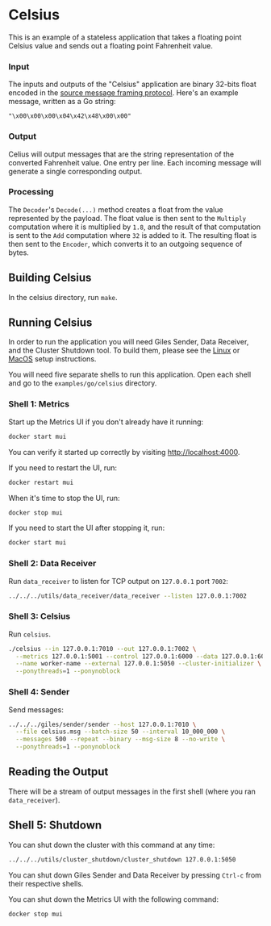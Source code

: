 # Celsius

This is an example of a stateless application that takes a floating point Celsius value and sends out a floating point Fahrenheit value.

### Input

The inputs and outputs of the "Celsius" application are binary 32-bits float encoded in the [source message framing protocol](/book/appendix/tcp-decoders-and-encoders.md#framed-message-protocols). Here's an example message, written as a Go string:

```
"\x00\x00\x00\x04\x42\x48\x00\x00"
```

### Output

Celius will output messages that are the string representation of the converted Fahrenheit value. One entry per line. Each incoming message will generate a single corresponding output.

### Processing

The `Decoder`'s `Decode(...)` method creates a float from the value represented by the payload. The float value is then sent to the `Multiply` computation where it is multiplied by `1.8`, and the result of that computation is sent to the `Add` computation where `32` is added to it. The resulting float is then sent to the `Encoder`, which converts it to an outgoing sequence of bytes.

## Building Celsius

In the celsius directory, run `make`.

## Running Celsius

In order to run the application you will need Giles Sender, Data Receiver, and the Cluster Shutdown tool. To build them, please see the [Linux](/book/go/getting-started/linux-setup.md) or [MacOS](/book/go/getting-started/macos-setup.md) setup instructions.

You will need five separate shells to run this application. Open each shell and go to the `examples/go/celsius` directory.

### Shell 1: Metrics

Start up the Metrics UI if you don't already have it running:

```bash
docker start mui
```

You can verify it started up correctly by visiting [http://localhost:4000](http://localhost:4000).

If you need to restart the UI, run:

```bash
docker restart mui
```

When it's time to stop the UI, run:

```bash
docker stop mui
```

If you need to start the UI after stopping it, run:

```bash
docker start mui
```

### Shell 2: Data Receiver

Run `data_receiver` to listen for TCP output on `127.0.0.1` port `7002`:

```bash
../../../utils/data_receiver/data_receiver --listen 127.0.0.1:7002
```

### Shell 3: Celsius

Run `celsius`.

```bash
./celsius --in 127.0.0.1:7010 --out 127.0.0.1:7002 \
  --metrics 127.0.0.1:5001 --control 127.0.0.1:6000 --data 127.0.0.1:6001 \
  --name worker-name --external 127.0.0.1:5050 --cluster-initializer \
  --ponythreads=1 --ponynoblock
```

### Shell 4: Sender

Send messages:

```bash
../../../giles/sender/sender --host 127.0.0.1:7010 \
  --file celsius.msg --batch-size 50 --interval 10_000_000 \
  --messages 500 --repeat --binary --msg-size 8 --no-write \
  --ponythreads=1 --ponynoblock
```

## Reading the Output

There will be a stream of output messages in the first shell (where you ran `data_receiver`).

## Shell 5: Shutdown

You can shut down the cluster with this command at any time:

```bash
../../../utils/cluster_shutdown/cluster_shutdown 127.0.0.1:5050
```

You can shut down Giles Sender and Data Receiver by pressing `Ctrl-c` from their respective shells.

You can shut down the Metrics UI with the following command:

```bash
docker stop mui
```
